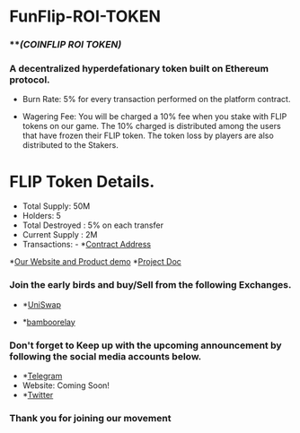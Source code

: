 # FunFlip-ROI-TOKEN


### *********(COINFLIP ROI TOKEN)*******

### A decentralized hyperdefationary token built on Ethereum protocol.

 - Burn Rate: 5% for every transaction performed on the platform contract.

- Wagering Fee: You will be charged a 10% fee when you stake with FLIP tokens on our game. The 10% charged is distributed among the users that have frozen their FLIP token. The token loss by players are also distributed to the Stakers. 

# FLIP Token Details.

- Total Supply: 50M
- Holders: 5 
- Total Destroyed : 5% on each transfer 
- Current Supply : 2M
- Transactions: -
*[Contract Address](https://etherscan.io/address/0xadc78ad3c1c0200fdef1d7f9c08d698027f01b1b)

*[Our Website and Product demo](https://t.co/kXVWIbMLpp)
*[Project Doc](shorturl.at/ovI27)

### Join the early birds and buy/Sell from the following Exchanges.
- *[UniSwap](https://v1.uniswap.exchange/swap/0xadc78ad3c1c0200fdef1d7f9c08d698027f01b1b)


- *[bamboorelay](https://bamboorelay.com/trade/FLIP-WETH)


### Don't forget to Keep up with the upcoming announcement by following the social media accounts below.

 - *[Telegram](https://t.me/FunFlip_Roi_dapp)
 - Website: Coming Soon!
 - *[Twitter](https://twitter.com/funflipdapp/)

### Thank you for joining our movement 
